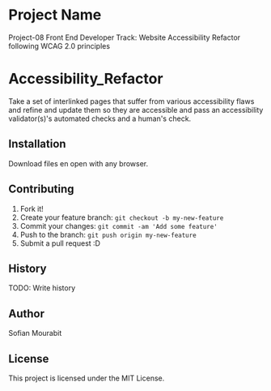 # Project Name

Project-08 Front End Developer Track: Website Accessibility Refactor following WCAG 2.0 principles

# Accessibility_Refactor
Take a set of interlinked pages that suffer from various accessibility
flaws and refine and update them so they are accessible and pass an accessibility
validator(s)'s automated checks and a human's check.


## Installation

Download files en open with any browser.

## Contributing

1. Fork it!
2. Create your feature branch: `git checkout -b my-new-feature`
3. Commit your changes: `git commit -am 'Add some feature'`
4. Push to the branch: `git push origin my-new-feature`
5. Submit a pull request :D

## History

TODO: Write history

## Author

Sofian Mourabit

## License

This project is licensed under the MIT License.
